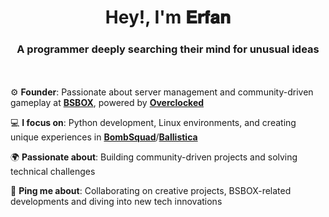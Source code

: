 <h1 align="center">Hey!, I'm 𝐄𝐫𝐟𝐚𝐧</h1>
<h3 align="center">A programmer deeply searching their mind for unusual ideas</h3>

<br></br>
⚙️ **Founder**: Passionate about server management and community-driven gameplay at [**BSBOX**](https://bsbox.ir/), powered by [**Overclocked**](https://gamejolt.com/games/overclocked/867312)

💻 **I focus on**: Python development, Linux environments, and creating unique experiences in [**BombSquad**](https://play.google.com/store/apps/details?id=net.froemling.bombsquad&hl=en_US&gl=US&pli=1)/[**Ballistica**](https://github.com/efroemling/ballistica)

🌍 **Passionate about**: Building community-driven projects and solving technical challenges

💬 **Ping me about**: Collaborating on creative projects, BSBOX-related developments and diving into new tech innovations

